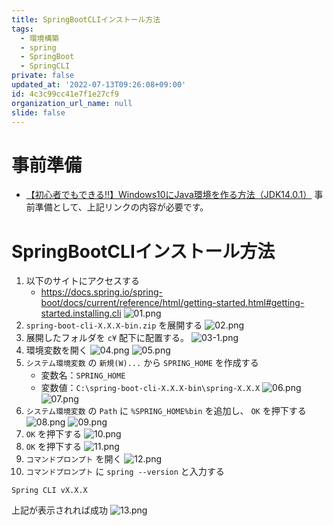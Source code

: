```yaml
---
title: SpringBootCLIインストール方法
tags:
  - 環境構築
  - spring
  - SpringBoot
  - SpringCLI
private: false
updated_at: '2022-07-13T09:26:08+09:00'
id: 4c3c99cc41e7f1e27cf9
organization_url_name: null
slide: false
---
```

# 事前準備
- [【初心者でもできる‼】Windows10にJava環境を作る方法（JDK14.0.1）](https://qiita.com/ryome/items/30135570954e36196821)
事前準備として、上記リンクの内容が必要です。
# SpringBootCLIインストール方法
1. 以下のサイトにアクセスする
    - https://docs.spring.io/spring-boot/docs/current/reference/html/getting-started.html#getting-started.installing.cli
![01.png](https://qiita-image-store.s3.ap-northeast-1.amazonaws.com/0/449867/cccc8d1d-5819-4497-dedc-1c50f21838c9.png)
2. `spring-boot-cli-X.X.X-bin.zip` を展開する
![02.png](https://qiita-image-store.s3.ap-northeast-1.amazonaws.com/0/449867/64f5f8a2-7691-4bb2-484b-b4fea36951a1.png)
3. 展開したフォルダを `c¥` 配下に配置する。
![03-1.png](https://qiita-image-store.s3.ap-northeast-1.amazonaws.com/0/449867/4b7ec62b-cbf0-f5bf-6d04-5141809660b0.png)
4. 環境変数を開く
![04.png](https://qiita-image-store.s3.ap-northeast-1.amazonaws.com/0/449867/3cb80554-7cd5-0e18-1049-3dd706247bc6.png)
![05.png](https://qiita-image-store.s3.ap-northeast-1.amazonaws.com/0/449867/ed548c16-444f-490d-1d14-4a59c27feefb.png)
5. `システム環境変数` の `新規(W)...` から `SPRING_HOME` を作成する
    - 変数名：`SPRING_HOME`
    - 変数値：`C:\spring-boot-cli-X.X.X-bin\spring-X.X.X`
![06.png](https://qiita-image-store.s3.ap-northeast-1.amazonaws.com/0/449867/9c8731cb-f689-89d2-0421-61220cd1201e.png)
![07.png](https://qiita-image-store.s3.ap-northeast-1.amazonaws.com/0/449867/765f6dc7-0f4f-a20f-b126-e84db84451f3.png)
6. `システム環境変数` の `Path` に `%SPRING_HOME%bin` を追加し、 `OK` を押下する
![08.png](https://qiita-image-store.s3.ap-northeast-1.amazonaws.com/0/449867/c56fe4c4-194b-403e-99e8-80f8a8df92f2.png)
![09.png](https://qiita-image-store.s3.ap-northeast-1.amazonaws.com/0/449867/f9f80a26-4e37-1b0c-c476-142de7b1a81b.png)
7. `OK` を押下する
![10.png](https://qiita-image-store.s3.ap-northeast-1.amazonaws.com/0/449867/73168ea8-f261-ec53-9af4-7d323f808af5.png)
8. `OK` を押下する
![11.png](https://qiita-image-store.s3.ap-northeast-1.amazonaws.com/0/449867/ad8f5eec-3ddb-f383-16ef-b78a02306a71.png)
9. `コマンドプロンプト` を開く
![12.png](https://qiita-image-store.s3.ap-northeast-1.amazonaws.com/0/449867/d305e593-3b50-ff65-eb97-9f46059dbef9.png)
10. `コマンドプロンプト` に `spring --version` と入力する
```console:コマンドプロンプト
Spring CLI vX.X.X
```
上記が表示されれば成功
![13.png](https://qiita-image-store.s3.ap-northeast-1.amazonaws.com/0/449867/39346164-7902-7cdb-2a05-700c845b9b9e.png)
